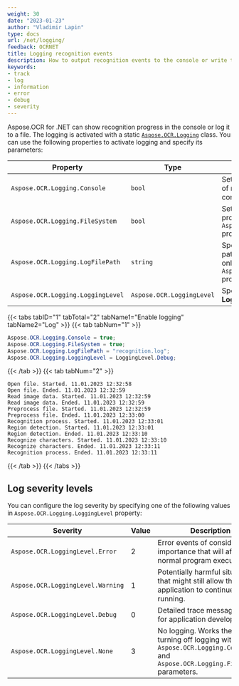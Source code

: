```yaml
---
weight: 30
date: "2023-01-23"
author: "Vladimir Lapin"
type: docs
url: /net/logging/
feedback: OCRNET
title: Logging recognition events
description: How to output recognition events to the console or write them to a file.
keywords:
- track
- log
- information
- error
- debug
- severity
---
```


Aspose.OCR for .NET can show recognition progress in the console or log it to a file. The logging is activated with a static [`Aspose.OCR.Logging`](https://reference.aspose.com/ocr/net/aspose.ocr/logging/) class. You can use the following properties to activate logging and specify its parameters:

Property | Type | Description
-------- | ---- | -----------
`Aspose.OCR.Logging.Console` | `bool` | Set to `true` to enable the display of recognition progress in the console.
`Aspose.OCR.Logging.FileSystem` | `bool` | Set to `true` to write recognition progress to a file specified in `Aspose.OCR.Logging.LogFilePath` property.
`Aspose.OCR.Logging.LogFilePath` | `string` | Specify an absolute or relative path to the log file. Applicable only when the `Aspose.OCR.Logging.FileSystem` property is set to `true`.
`Aspose.OCR.Logging.LoggingLevel` | `Aspose.OCR.LoggingLevel` | Specify the log severity. See **Log severity levels** for details.

{{< tabs tabID="1" tabTotal="2" tabName1="Enable logging" tabName2="Log" >}}
{{< tab tabNum="1" >}}
```csharp
Aspose.OCR.Logging.Console = true;
Aspose.OCR.Logging.FileSystem = true;
Aspose.OCR.Logging.LogFilePath = "recognition.log";
Aspose.OCR.Logging.LoggingLevel = LoggingLevel.Debug;
```
{{< /tab >}}
{{< tab tabNum="2" >}}
```log
Open file. Started. 11.01.2023 12:32:58
Open file. Ended. 11.01.2023 12:32:59
Read image data. Started. 11.01.2023 12:32:59
Read image data. Ended. 11.01.2023 12:32:59
Preprocess file. Started. 11.01.2023 12:32:59
Preprocess file. Ended. 11.01.2023 12:33:00
Recognition process. Started. 11.01.2023 12:33:01
Region detection. Started. 11.01.2023 12:33:01
Region detection. Ended. 11.01.2023 12:33:10
Recognize characters. Started. 11.01.2023 12:33:10
Recognize characters. Ended. 11.01.2023 12:33:11
Recognition process. Ended. 11.01.2023 12:33:11
```
{{< /tab >}}
{{< /tabs >}}

## Log severity levels

You can configure the log severity by specifying one of the following values in `Aspose.OCR.Logging.LoggingLevel` property:

Severity | Value | Description
-------- | ----- | -----------
`Aspose.OCR.LoggingLevel.Error` | 2 | Error events of considerable importance that will affect normal program execution.
`Aspose.OCR.LoggingLevel.Warning` | 1 | Potentially harmful situations that might still allow the application to continue running.
`Aspose.OCR.LoggingLevel.Debug` | 0 | Detailed trace messages useful for application developers.
`Aspose.OCR.LoggingLevel.None` | 3 | No logging. Works the same as turning off logging with `Aspose.OCR.Logging.Console` and `Aspose.OCR.Logging.FileSystem` parameters.
